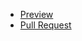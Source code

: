 - [Preview](https://ostapiuss.github.io/NewRepositoriy/)
- [Pull Request](https://github.com/Ostapiuss/NewRepositoriy/pull/1)